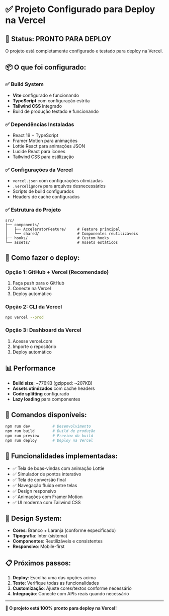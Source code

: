 # ✅ Projeto Configurado para Deploy na Vercel

## 🎯 Status: PRONTO PARA DEPLOY

O projeto está completamente configurado e testado para deploy na Vercel.

## 📦 O que foi configurado:

### ✅ Build System
- **Vite** configurado e funcionando
- **TypeScript** com configuração estrita
- **Tailwind CSS** integrado
- Build de produção testado e funcionando

### ✅ Dependências Instaladas
- React 19 + TypeScript
- Framer Motion para animações
- Lottie React para animações JSON
- Lucide React para ícones
- Tailwind CSS para estilização

### ✅ Configurações da Vercel
- `vercel.json` com configurações otimizadas
- `.vercelignore` para arquivos desnecessários
- Scripts de build configurados
- Headers de cache configurados

### ✅ Estrutura do Projeto
```
src/
├── components/
│   ├── AcceleratorFeature/     # Feature principal
│   └── shared/                 # Componentes reutilizáveis
├── hooks/                      # Custom hooks
└── assets/                     # Assets estáticos
```

## 🚀 Como fazer o deploy:

### Opção 1: GitHub + Vercel (Recomendado)
1. Faça push para o GitHub
2. Conecte na Vercel
3. Deploy automático

### Opção 2: CLI da Vercel
```bash
npx vercel --prod
```

### Opção 3: Dashboard da Vercel
1. Acesse vercel.com
2. Importe o repositório
3. Deploy automático

## 📊 Performance

- **Build size**: ~776KB (gzipped: ~207KB)
- **Assets otimizados** com cache headers
- **Code splitting** configurado
- **Lazy loading** para componentes

## 🔧 Comandos disponíveis:

```bash
npm run dev          # Desenvolvimento
npm run build        # Build de produção
npm run preview      # Preview do build
npm run deploy       # Deploy na Vercel
```

## 📱 Funcionalidades implementadas:

- ✅ Tela de boas-vindas com animação Lottie
- ✅ Simulador de pontos interativo
- ✅ Tela de conversão final
- ✅ Navegação fluida entre telas
- ✅ Design responsivo
- ✅ Animações com Framer Motion
- ✅ UI moderna com Tailwind CSS

## 🎨 Design System:

- **Cores**: Branco + Laranja (conforme especificado)
- **Tipografia**: Inter (sistema)
- **Componentes**: Reutilizáveis e consistentes
- **Responsivo**: Mobile-first

## 📋 Próximos passos:

1. **Deploy**: Escolha uma das opções acima
2. **Teste**: Verifique todas as funcionalidades
3. **Customização**: Ajuste cores/textos conforme necessário
4. **Integração**: Conecte com APIs reais quando necessário

---

**🎉 O projeto está 100% pronto para deploy na Vercel!**
